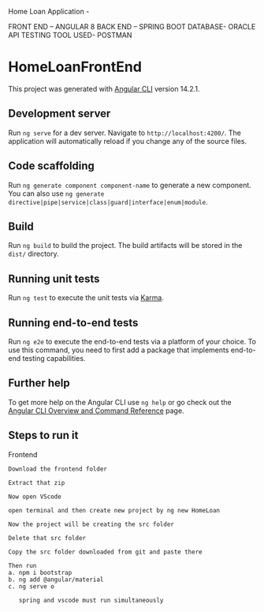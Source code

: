 Home Loan Application -

FRONT END – ANGULAR 8
BACK END – SPRING BOOT
DATABASE- ORACLE
API TESTING TOOL USED- POSTMAN


# HomeLoanFrontEnd

This project was generated with [Angular CLI](https://github.com/angular/angular-cli) version 14.2.1.

## Development server

Run `ng serve` for a dev server. Navigate to `http://localhost:4200/`. The application will automatically reload if you change any of the source files.

## Code scaffolding

Run `ng generate component component-name` to generate a new component. You can also use `ng generate directive|pipe|service|class|guard|interface|enum|module`.

## Build

Run `ng build` to build the project. The build artifacts will be stored in the `dist/` directory.

## Running unit tests

Run `ng test` to execute the unit tests via [Karma](https://karma-runner.github.io).

## Running end-to-end tests

Run `ng e2e` to execute the end-to-end tests via a platform of your choice. To use this command, you need to first add a package that implements end-to-end testing capabilities.

## Further help

To get more help on the Angular CLI use `ng help` or go check out the [Angular CLI Overview and Command Reference](https://angular.io/cli) page.

## Steps to run it
Frontend

    Download the frontend folder

    Extract that zip

    Now open VScode

    open terminal and then create new project by ng new HomeLoan

    Now the project will be creating the src folder

    Delete that src folder

    Copy the src folder downloaded from git and paste there

    Then run
    a. npm i bootstrap
    b. ng add @angular/material
    c. ng serve o

       spring and vscode must run simultaneously
